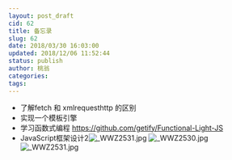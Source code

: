 ```yaml
---
layout: post_draft
cid: 62
title: 备忘录
slug: 62
date: 2018/03/30 16:03:00
updated: 2018/12/06 11:52:44
status: publish
author: 桃翁
categories: 
tags: 
---
```



- 了解fetch 和 xmlrequesthttp 的区别
- 实现一个模板引擎
- 学习函数式编程
https://github.com/getify/Functional-Light-JS
- JavaScript框架设计2![_WWZ2531.jpg](http://www.taoweng.site/usr/uploads/2018/11/2165918455.jpg)
![_WWZ2530.jpg](http://www.taoweng.site/usr/uploads/2018/11/2560550698.jpg)![_WWZ2531.jpg](http://www.taoweng.site/usr/uploads/2018/11/2165918455.jpg)

